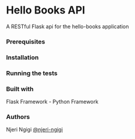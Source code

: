 # Hello Books API
A RESTful Flask api for the hello-books application 

<h3>Prerequisites</h3>

<h3>Installation</h3>

<h3>Running the tests</h3>

<h3>Built with </h3>
   Flask Framework - Python Framework
   
<h3>Authors</h3>
Njeri Ngigi <a href="https://github.com/njeri-ngig">@njeri-ngigi</a>

